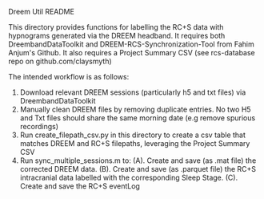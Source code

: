 Dreem Util README

This directory provides functions for labelling the RC+S data with hypnograms generated via the DREEM headband. 
It requires both DreembandDataToolkit and DREEM-RCS-Synchronization-Tool from Fahim Anjum's Github. It also requires a Project Summary CSV (see rcs-database repo on github.com/claysmyth)

The intended workflow is as follows:
1. Download relevant DREEM sessions (particularly h5 and txt files) via DreembandDataToolkit
2. Manually clean DREEM files by removing duplicate entries. No two H5 and Txt files should share the same morning date (e.g remove spurious recordings)
3. Run create_filepath_csv.py in this directory to create a csv table that matches DREEM and RC+S filepaths, leveraging the Project Summary CSV
4. Run sync_multiple_sessions.m to:
   (A). Create and save (as .mat file) the corrected DREEM data.
   (B). Create and save (as .parquet file) the RC+S intracranial data labelled with the corresponding Sleep Stage.
   (C). Create and save the RC+S eventLog